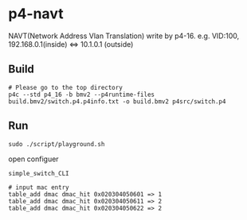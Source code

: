 # p4-navt
NAVT(Network Address Vlan Translation) write by p4-16.
e.g. VID:100, 192.168.0.1(inside) &lt;=> 10.1.0.1 (outside)

## Build
```
# Please go to the top directory
p4c --std p4_16 -b bmv2 --p4runtime-files build.bmv2/switch.p4.p4info.txt -o build.bmv2 p4src/switch.p4
```

## Run
```
sudo ./script/playground.sh
```

open configuer
```
simple_switch_CLI

# input mac entry
table_add dmac dmac_hit 0x020304050601 => 1
table_add dmac dmac_hit 0x020304050611 => 2
table_add dmac dmac_hit 0x020304050622 => 2
```
